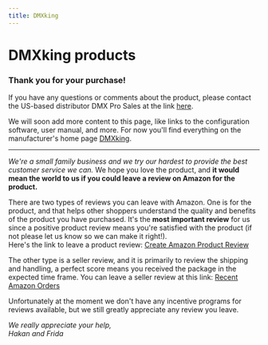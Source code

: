 ```yaml
---
title: DMXking
---
```

# DMXking products
  
  
### Thank you for your purchase!
  
  
If you have any questions or comments about the product, please contact the US-based distributor DMX Pro Sales at the link [here](https://lc.chat/now/8120401/).

We will soon add more content to this page, like links to the configuration software, user manual, and more. For now you'll find everything on the manufacturer's home page [DMXking](http://www.dmxking.com/downloads-list).


---

*We're a small family business and we try our hardest to provide the best customer service we can.* We hope you love the product, and **it would mean the world to us if you could leave a review on Amazon for the product.**

There are two types of reviews you can leave with Amazon. One is for the product, and that helps other shoppers understand the quality and benefits of the product you have purchased. It's the **most important review** for us since a positive product review means you're satisfied with the product (if not please let us know so we can make it right!).  
Here's the link to leave a product review: [Create Amazon Product Review](https://www.amazon.com/review/create-review/listing)


The other type is a seller review, and it is primarily to review the shipping and handling, a perfect score means you received the package in the expected time frame.
You can leave a seller review at this link: [Recent Amazon Orders](https://www.amazon.com/gp/css/order-history)

Unfortunately at the moment we don't have any incentive programs for reviews available, but we still greatly appreciate any review you leave.

*We really appreciate your help,*  
*Hakan and Frida*

